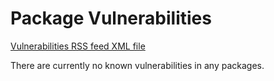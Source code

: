 # Package Vulnerabilities

[Vulnerabilities RSS feed XML file](https://raw.githubusercontent.com/zopencommunity/meta/main/docs/vulnerabilities_rss.xml)

There are currently no known vulnerabilities in any packages.

